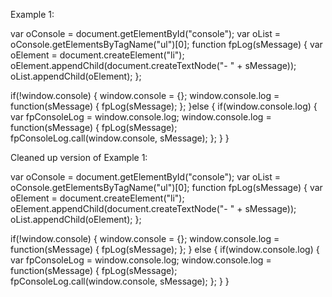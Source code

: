 Example 1:

var oConsole = document.getElementById("console");
var oList =  oConsole.getElementsByTagName("ul")[0];
function fpLog(sMessage)
{
	var oElement = document.createElement("li");
	oElement.appendChild(document.createTextNode("- " + sMessage));
	oList.appendChild(oElement);
};

if(!window.console)
{
	window.console = {};
	window.console.log = function(sMessage)
	{
		fpLog(sMessage);
	};
}else
{
	if(window.console.log)
	{
		var fpConsoleLog = window.console.log;
		window.console.log = function(sMessage)
		{
			fpLog(sMessage);
			fpConsoleLog.call(window.console, sMessage);
		};
	}
}

Cleaned up version of Example 1:

var oConsole = document.getElementById("console");
var oList = oConsole.getElementsByTagName("ul")[0];
function fpLog(sMessage) {
	var oElement = document.createElement("li");
	oElement.appendChild(document.createTextNode("- " + sMessage));
	oList.appendChild(oElement);
};

if(!window.console) {
	window.console = {};
	window.console.log = function(sMessage) {
		fpLog(sMessage);
	};
} else {
	if(window.console.log) {
		var fpConsoleLog = window.console.log;
		window.console.log = function(sMessage) {
			fpLog(sMessage);
			fpConsoleLog.call(window.console, sMessage);
		};
	}
}
